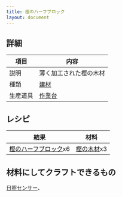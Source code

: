 ```yaml
---
title: 樫のハーフブロック
layout: document
---
```

## 詳細

|項目|内容|
|---|---|
|説明|薄く加工された樫の木材|
|種類|[建材](建材)|
|生産道具|[作業台](作業台)|

## レシピ

|結果|材料|
|---|---|
|[樫のハーフブロック](樫のハーフブロック)x6|[樫の木材](樫の木材)x3|

## 材料にしてクラフトできるもの

[日照センサー](日照センサー)、

